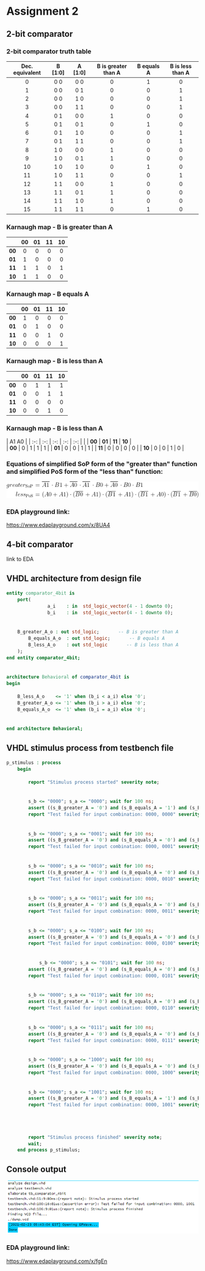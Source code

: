 # Assignment 2

## 2-bit comparator


### 2-bit comparator truth table

| **Dec. equivalent** | **B [1:0]** | **A [1:0]** | **B is greater than A** | **B equals A** | **B is less than A** |
| :-: | :-: | :-: | :-: | :-: | :-: |
| 0 | 0 0 | 0 0 | 0 | 1 | 0 |
| 1 | 0 0 | 0 1 | 0 | 0 | 1 |
| 2 | 0 0 | 1 0 | 0 | 0 | 1 |
| 3 | 0 0 | 1 1 | 0 | 0 | 1 |
| 4 | 0 1 | 0 0 | 1 | 0 | 0 |
| 5 | 0 1 | 0 1 | 0 | 1 | 0 |
| 6 | 0 1 | 1 0 | 0 | 0 | 1 |
| 7 | 0 1 | 1 1 | 0 | 0 | 1 |
| 8 | 1 0 | 0 0 | 1 | 0 | 0 |
| 9 | 1 0 | 0 1 | 1 | 0 | 0 |
| 10 | 1 0 | 1 0 | 0 | 1 | 0 |
| 11 | 1 0 | 1 1 | 0 | 0 | 1 |
| 12 | 1 1 | 0 0 | 1 | 0 | 0 |
| 13 | 1 1 | 0 1 | 1 | 0 | 0 |
| 14 | 1 1 | 1 0 | 1 | 0 | 0 |
| 15 | 1 1 | 1 1 | 0 | 1 | 0 |

### Karnaugh map - B is greater than A

  |  | **00** | **01** | **11** | **10** |
  | :-: | :-: | :-: | :-: | :-: |
  | **00** | 0 | 0 | 0 | 0 |
  | **01** | 1 | 0 | 0 | 0 |
  | **11** | 1 | 1 | 0 | 1 |
  | **10** | 1 | 1 | 0 | 0 |
  
### Karnaugh map - B equals A
  |  | **00** | **01** | **11** | **10** |
  | :-: | :-: | :-: | :-: | :-: |
  | **00** | 1 | 0 | 0 | 0 |
  | **01** | 0 | 1 | 0 | 0 |
  | **11** | 0 | 0 | 1 | 0 |
  | **10** | 0 | 0 | 0 | 1 |

### Karnaugh map - B is less than A
  |  | **00** | **01** | **11** | **10** |
  | :-: | :-: | :-: | :-: | :-: |
  | **00** | 0 | 1 | 1 | 1 |
  | **01** | 0 | 0 | 1 | 1 |
  | **11** | 0 | 0 | 0 | 0 |
  | **10** | 0 | 0 | 1 | 0 |
  
  
  ### Karnaugh map - B is less than A
  |   A1 A0   |
  | :-: | :-: | :-: | :-: | :-: |
  |  | **00** | **01** | **11** | **10** |  
  | **00** | 0 | 1 | 1 | 1 |
  | **01** | 0 | 0 | 1 | 1 |
  | **11** | 0 | 0 | 0 | 0 |
  | **10** | 0 | 0 | 1 | 0 |
### Equations of simplified SoP form of the "greater than" function and simplified PoS form of the "less than" function:
![](https://github.com/viliam-putz/Digital-electronics-1/blob/main/Equations_SoP_PoS.gif)

### EDA playground link:
https://www.edaplayground.com/x/8UA4

## 4-bit comparator
link to EDA

## VHDL architecture from design file
```vhdl
entity comparator_4bit is
    port(
               a_i    : in  std_logic_vector(4 - 1 downto 0);
               b_i    : in  std_logic_vector(4 - 1 downto 0);


	B_greater_A_o : out std_logic;       -- B is greater than A
        B_equals_A_o  : out std_logic;       -- B equals A
        B_less_A_o    : out std_logic       -- B is less than A
    );
end entity comparator_4bit;


architecture Behavioral of comparator_4bit is
begin

    B_less_A_o    <= '1' when (b_i < a_i) else '0';
    B_greater_A_o <= '1' when (b_i > a_i) else '0';
    B_equals_A_o  <= '1' when (b_i = a_i) else '0';


end architecture Behavioral;
```
## VHDL stimulus process from testbench file
```vhdl
p_stimulus : process
    begin

        report "Stimulus process started" severity note;


		s_b <= "0000"; s_a <= "0000"; wait for 100 ns;
		assert ((s_B_greater_A = '0') and (s_B_equals_A = '1') and (s_B_less_A = '0'))
		report "Test failed for input combination: 0000, 0000" severity error;


		s_b <= "0000"; s_a <= "0001"; wait for 100 ns;
		assert ((s_B_greater_A = '0') and (s_B_equals_A = '0') and (s_B_less_A = '1'))
		report "Test failed for input combination: 0000, 0001" severity error;


		s_b <= "0000"; s_a <= "0010"; wait for 100 ns;
		assert ((s_B_greater_A = '0') and (s_B_equals_A = '0') and (s_B_less_A = '1'))
		report "Test failed for input combination: 0000, 0010" severity error;


		s_b <= "0000"; s_a <= "0011"; wait for 100 ns;
		assert ((s_B_greater_A = '0') and (s_B_equals_A = '0') and (s_B_less_A = '1'))
		report "Test failed for input combination: 0000, 0011" severity error;


		s_b <= "0000"; s_a <= "0100"; wait for 100 ns;
		assert ((s_B_greater_A = '0') and (s_B_equals_A = '0') and (s_B_less_A = '1'))
		report "Test failed for input combination: 0000, 0100" severity error;


      		s_b <= "0000"; s_a <= "0101"; wait for 100 ns;
		assert ((s_B_greater_A = '0') and (s_B_equals_A = '0') and (s_B_less_A = '1'))
		report "Test failed for input combination: 0000, 0101" severity error;


		s_b <= "0000"; s_a <= "0110"; wait for 100 ns;
		assert ((s_B_greater_A = '0') and (s_B_equals_A = '0') and (s_B_less_A = '1'))
		report "Test failed for input combination: 0000, 0110" severity error;


		s_b <= "0000"; s_a <= "0111"; wait for 100 ns;
		assert ((s_B_greater_A = '0') and (s_B_equals_A = '0') and (s_B_less_A = '1'))
		report "Test failed for input combination: 0000, 0111" severity error;


		s_b <= "0000"; s_a <= "1000"; wait for 100 ns;
		assert ((s_B_greater_A = '0') and (s_B_equals_A = '0') and (s_B_less_A = '1'))
		report "Test failed for input combination: 0000, 1000" severity error;


		s_b <= "0000"; s_a <= "1001"; wait for 100 ns;
		assert ((s_B_greater_A = '0') and (s_B_equals_A = '1') and (s_B_less_A = '1'))
		report "Test failed for input combination: 0000, 1001" severity error;
        



        report "Stimulus process finished" severity note;
        wait;
    end process p_stimulus;

```
## Console output

![](https://github.com/viliam-putz/Digital-electronics-1/blob/main/console.png)

### EDA playground link:
https://www.edaplayground.com/x/fgEn
